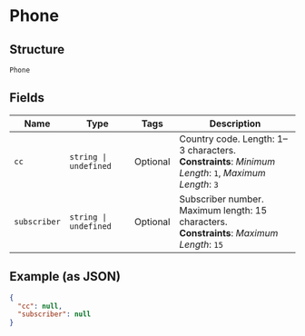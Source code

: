 
# Phone

## Structure

`Phone`

## Fields

| Name | Type | Tags | Description |
|  --- | --- | --- | --- |
| `cc` | `string \| undefined` | Optional | Country code. Length: 1–3 characters.<br>**Constraints**: *Minimum Length*: `1`, *Maximum Length*: `3` |
| `subscriber` | `string \| undefined` | Optional | Subscriber number. Maximum length: 15 characters.<br>**Constraints**: *Maximum Length*: `15` |

## Example (as JSON)

```json
{
  "cc": null,
  "subscriber": null
}
```

